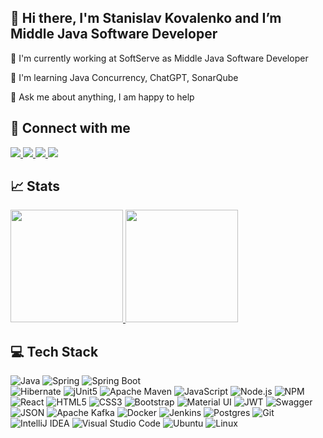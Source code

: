 
## &#x1F44B; Hi there, I'm Stanislav Kovalenko and I’m Middle Java Software Developer

<div id="about-me">
    <p> &#x1F52D; I'm currently working at SoftServe as Middle Java Software Developer</p>
    <p> &#x1F4D6; I'm learning Java Concurrency, ChatGPT, SonarQube
    <p> &#x1F4AC; Ask me about anything, I am happy to help</p>
</div>

## &#x1F91D; Connect with me

<p>
    <a href="https://www.linkedin.com/in/stanislav-kovalenko/">
        <img src="https://img.shields.io/badge/LinkedIn-005785?style=for-the-badge&logo=linkedin&logoColor=white" />
    </a>
    <a href="mailto:stanislav.kov.1996@gmail.com">
	<img src="https://img.shields.io/badge/Gmail-D14836?style=for-the-badge&logo=gmail&logoColor=white" />
    </a>
    <a href="skype:kov.stanislav.2601?chat">
        <img src="https://img.shields.io/badge/Skype-blue?style=for-the-badge&logo=skype&logoColor=white"/>
    </a>
    <a href="https://t.me/mynamestanislav">
        <img src="https://img.shields.io/badge/Telegram-2CA5E0?style=for-the-badge&logo=telegram&logoColor=white"/>
    </a>
</p>
													
## &#x1f4c8; Stats

<p>
    <a href="https://github.com/skovdev">
	<img height="180em" src="https://github-readme-stats-eight-theta.vercel.app/api?username=skovdev&show_icons=true&theme=algolia&include_all_commits=true&count_private=true"/>
	<img height="180em" src="https://github-readme-stats-eight-theta.vercel.app/api/top-langs/?username=skovdev&layout=compact&langs_count=8&theme=algolia"/>
    </a>
</p>
	
## &#x1F4BB; Tech Stack

![Java](https://img.shields.io/badge/java-%23ED8B00.svg?style=for-the-badge&logo=java&logoColor=white)
![Spring](https://img.shields.io/badge/spring-%236DB33F.svg?style=for-the-badge&logo=spring&logoColor=white)
![Spring Boot](https://img.shields.io/badge/Spring_Boot-C9C9C9?style=for-the-badge&logo=spring-boot)							
![Hibernate](https://img.shields.io/badge/Hibernate-59666C?style=for-the-badge&logo=Hibernate&logoColor=white)
![jUnit5](https://img.shields.io/badge/Junit5-25A162?style=for-the-badge&logo=junit5&logoColor=white)
![Apache Maven](https://img.shields.io/badge/Apache%20Maven-C71A36?style=for-the-badge&logo=Apache%20Maven&logoColor=white)
![JavaScript](https://img.shields.io/badge/javascript-%23323330.svg?style=for-the-badge&logo=javascript&logoColor=%23F7DF1E)
![Node.js](https://img.shields.io/badge/Node.js-339933?style=for-the-badge&logo=nodedotjs&logoColor=white)
![NPM](https://img.shields.io/badge/npm-CB3837?style=for-the-badge&logo=npm&logoColor=white)
![React](https://img.shields.io/badge/react-%2320232a.svg?style=for-the-badge&logo=react&logoColor=%2361DAFB)
![HTML5](https://img.shields.io/badge/html5-%23E34F26.svg?style=for-the-badge&logo=html5&logoColor=white)
![CSS3](https://img.shields.io/badge/css3-%231572B6.svg?style=for-the-badge&logo=css3&logoColor=white)
![Bootstrap](https://img.shields.io/badge/Bootstrap-563D7C?style=for-the-badge&logo=bootstrap&logoColor=white)
![Material UI](https://img.shields.io/badge/Material%20UI-007FFF?style=for-the-badge&logo=mui&logoColor=white)
![JWT](https://img.shields.io/badge/JWT-black?style=for-the-badge&logo=JSON%20web%20tokens)
![Swagger](https://img.shields.io/badge/Swagger-85EA2D?style=for-the-badge&logo=Swagger&logoColor=white)
![JSON](https://img.shields.io/badge/json-5E5C5C?style=for-the-badge&logo=json&logoColor=white)
![Apache Kafka](https://img.shields.io/badge/Apache_Kafka-231F20?style=for-the-badge&logo=apache-kafka&logoColor=white)
![Docker](https://img.shields.io/badge/Docker-2CA5E0?style=for-the-badge&logo=docker&logoColor=white)
![Jenkins](https://img.shields.io/badge/Jenkins-D24939?style=for-the-badge&logo=Jenkins&logoColor=white)
![Postgres](https://img.shields.io/badge/postgres-%23316192.svg?style=for-the-badge&logo=postgresql&logoColor=white)
![Git](https://img.shields.io/badge/git-%23F05033.svg?style=for-the-badge&logo=git&logoColor=white)
![IntelliJ IDEA](https://img.shields.io/badge/IntelliJIDEA-1C1C1C.svg?style=for-the-badge&logo=intellij-idea&logoColor=white)
![Visual Studio Code](https://img.shields.io/badge/Visual_Studio_Code-0078D4?style=for-the-badge&logo=visual%20studio%20code&logoColor=white)
![Ubuntu](https://img.shields.io/badge/Ubuntu-E95420?style=for-the-badge&logo=ubuntu&logoColor=white)
![Linux](https://img.shields.io/badge/Linux-FCC624?style=for-the-badge&logo=linux&logoColor=black)
